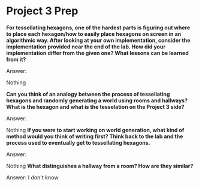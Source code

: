 # Project 3 Prep

**For tessellating hexagons, one of the hardest parts is figuring out where to place each hexagon/how to easily place hexagons on screen in an algorithmic way.
After looking at your own implementation, consider the implementation provided near the end of the lab.
How did your implementation differ from the given one? What lessons can be learned from it?**

Answer:

Nothing

**Can you think of an analogy between the process of tessellating hexagons and randomly generating a world using rooms and hallways?
What is the hexagon and what is the tesselation on the Project 3 side?**

Answer:

Nothing
**If you were to start working on world generation, what kind of method would you think of writing first? 
Think back to the lab and the process used to eventually get to tessellating hexagons.**

Answer:

Nothing
**What distinguishes a hallway from a room? How are they similar?**

Answer: I don't know
